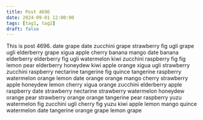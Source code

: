 ```yaml
---
title: Post 4696
date: 2024-09-01 12:00:00
tags: [tag1, tag2]
draft: false
---
```

This is post 4696.
date
grape
date
zucchini
grape
strawberry
fig
ugli
grape
ugli
elderberry
grape
xigua
apple
cherry
banana
mango
date
banana
elderberry
elderberry
fig
ugli
watermelon
kiwi
zucchini
raspberry
fig
fig
lemon
pear
elderberry
honeydew
kiwi
apple
orange
xigua
ugli
strawberry
zucchini
raspberry
nectarine
tangerine
fig
quince
tangerine
raspberry
watermelon
orange
lemon
date
orange
orange
mango
cherry
strawberry
apple
honeydew
lemon
cherry
xigua
orange
zucchini
elderberry
apple
raspberry
date
strawberry
nectarine
strawberry
watermelon
honeydew
orange
pear
strawberry
orange
orange
tangerine
pear
raspberry
yuzu
watermelon
fig
zucchini
ugli
cherry
fig
yuzu
kiwi
apple
lemon
mango
quince
watermelon
date
tangerine
orange
grape
lemon
grape
